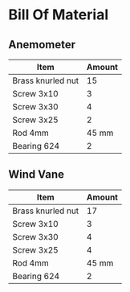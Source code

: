 Bill Of Material
================

Anemometer
----------
| Item			| Amount|
|-----------------------|-------|
| Brass knurled nut	| 15	|
| Screw 3x10		| 3	|
| Screw 3x30		| 4	|
| Screw 3x25		| 2	|
| Rod 4mm		| 45 mm	|
| Bearing 624		| 2	|

Wind Vane
---------
| Item			| Amount|
|-----------------------|-------|
| Brass knurled nut	| 17	|
| Screw 3x10		| 3	|
| Screw 3x30		| 4	|
| Screw 3x25		| 4	|
| Rod 4mm		| 45 mm	|
| Bearing 624		| 2	|
